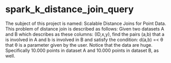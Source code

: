 # spark_k_distance_join_query
The subject of this project is named: Scalable Distance Joins for Point Data. This problem of distance join is described as follows: 
Given two datasets A and B which describes as these columns: (ID,x,y), find the pairs (a,b) that a is involved in A and b is involved in B and satisfy the condition: d(a,b) =< θ that θ is a parameter given by the user. Notice that the data are huge. Specifically 10.000 points in dataset A and 10.000 points in dataset B, as well. 
